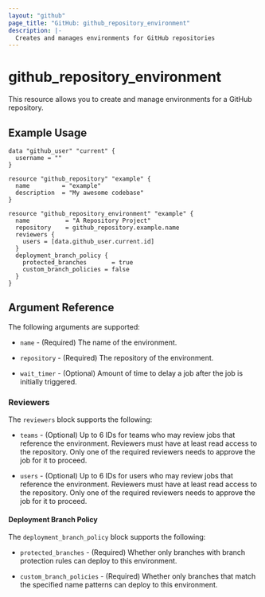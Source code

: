 ```yaml
---
layout: "github"
page_title: "GitHub: github_repository_environment"
description: |-
  Creates and manages environments for GitHub repositories
---
```


# github_repository_environment

This resource allows you to create and manage environments for a GitHub repository.

## Example Usage

```hcl
data "github_user" "current" {
  username = ""
}

resource "github_repository" "example" {
  name         = "example"
  description  = "My awesome codebase"
}

resource "github_repository_environment" "example" {
  name          = "A Repository Project"
  repository    = github_repository.example.name
  reviewers {
    users = [data.github_user.current.id]
  }
  deployment_branch_policy {
    protected_branches 		 = true
    custom_branch_policies = false
  }
}
```

## Argument Reference

The following arguments are supported:

* `name` - (Required) The name of the environment.

* `repository` - (Required) The repository of the environment.

* `wait_timer` - (Optional) Amount of time to delay a job after the job is initially triggered.

### Reviewers

The `reviewers` block supports the following:

* `teams` - (Optional) Up to 6 IDs for teams who may review jobs that reference the environment. Reviewers must have at least read access to the repository. Only one of the required reviewers needs to approve the job for it to proceed.

* `users` - (Optional) Up to 6 IDs for users who may review jobs that reference the environment. Reviewers must have at least read access to the repository. Only one of the required reviewers needs to approve the job for it to proceed.

#### Deployment Branch Policy ####

The `deployment_branch_policy` block supports the following:

* `protected_branches` - (Required) Whether only branches with branch protection rules can deploy to this environment.

* `custom_branch_policies` - (Required) Whether only branches that match the specified name patterns can deploy to this environment.